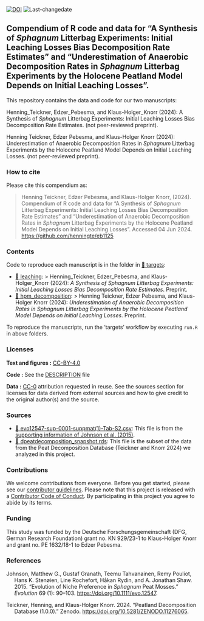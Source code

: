
<!-- README.md is generated from README.Rmd. Please edit that file -->

[![DOI](https://zenodo.org/badge/805337783.svg)](https://zenodo.org/doi/10.5281/zenodo.11472954)
![Last-changedate](https://img.shields.io/badge/last%20change-2024--06--04-brightgreen.svg)

## Compendium of R code and data for “A Synthesis of *Sphagnum* Litterbag Experiments: Initial Leaching Losses Bias Decomposition Rate Estimates” and “Underestimation of Anaerobic Decomposition Rates in *Sphagnum* Litterbag Experiments by the Holocene Peatland Model Depends on Initial Leaching Losses”.

This repository contains the data and code for our two manuscripts:

Henning_Teickner, Edzer_Pebesma, and Klaus-Holger_Knorr (2024): A
Synthesis of *Sphagnum* Litterbag Experiments: Initial Leaching Losses
Bias Decomposition Rate Estimates. (not peer-reviewed preprint).

Henning Teickner, Edzer Pebesma, and Klaus-Holger Knorr (2024):
Underestimation of Anaerobic Decomposition Rates in *Sphagnum* Litterbag
Experiments by the Holocene Peatland Model Depends on Initial Leaching
Losses. (not peer-reviewed preprint).

### How to cite

Please cite this compendium as:

> Henning Teickner, Edzer Pebesma, and Klaus-Holger Knorr, (2024).
> Compendium of R code and data for “A Synthesis of *Sphagnum* Litterbag
> Experiments: Initial Leaching Losses Bias Decomposition Rate
> Estimates” and “Underestimation of Anaerobic Decomposition Rates in
> *Sphagnum* Litterbag Experiments by the Holocene Peatland Model
> Depends on Initial Leaching Losses”. Accessed 04 Jun 2024.
> <https://github.com/henningte/eb1125>

### Contents

Code to reproduce each manuscript is in the folder in [:file_folder:
targets](targets):  
- [:file_folder: leaching](targets/leaching): \> Henning_Teickner,
Edzer_Pebesma, and Klaus-Holger_Knorr (2024): *A Synthesis of *Sphagnum*
Litterbag Experiments: Initial Leaching Losses Bias Decomposition Rate
Estimates*. Preprint.  
- [:file_folder: hpm_decomposition](targets/hpm_decomposition): \>
Henning Teickner, Edzer Pebesma, and Klaus-Holger Knorr (2024):
*Underestimation of Anaerobic Decomposition Rates in *Sphagnum*
Litterbag Experiments by the Holocene Peatland Model Depends on Initial
Leaching Losses*. Preprint.

To reproduce the manuscripts, run the ‘targets’ workflow by executing
`run.R` in above folders.

### Licenses

**Text and figures :**
[CC-BY-4.0](http://creativecommons.org/licenses/by/4.0/)

**Code :** See the [DESCRIPTION](DESCRIPTION) file

**Data :** [CC-0](http://creativecommons.org/publicdomain/zero/1.0/)
attribution requested in reuse. See the sources section for licenses for
data derived from external sources and how to give credit to the
original author(s) and the source.

### Sources

-   [:file_folder:
    evo12547-sup-0001-suppmat(1)-Tab-S2.csv](targets/leaching/derived_data/evo12547-sup-0001-suppmat(1)-Tab-S2.csv):
    This file is from the [supporting information of Johnson et al.
    (2015)](https://academic.oup.com/evolut/article/69/1/90/6851823#supplementary-data).
-   [:file_folder:
    dpeatdecomposition_snapshot.rds](targets/leaching/derived_data/dpeatdecomposition_snapshot.rds):
    This file is the subset of the data from the Peat Decomposition
    Database (Teickner and Knorr 2024) we analyzed in this project.

### Contributions

We welcome contributions from everyone. Before you get started, please
see our [contributor guidelines](CONTRIBUTING.md). Please note that this
project is released with a [Contributor Code of Conduct](CONDUCT.md). By
participating in this project you agree to abide by its terms.

### Funding

This study was funded by the Deutsche Forschungsgemeinschaft (DFG,
German Research Foundation) grant no. KN 929/23-1 to Klaus-Holger Knorr
and grant no. PE 1632/18-1 to Edzer Pebesma.

### References

<div id="refs" class="references csl-bib-body hanging-indent">

<div id="ref-Johnson.2015" class="csl-entry">

Johnson, Matthew G., Gustaf Granath, Teemu Tahvanainen, Remy Pouliot,
Hans K. Stenøien, Line Rochefort, Håkan Rydin, and A. Jonathan Shaw.
2015. “Evolution of Niche Preference in *Sphagnum* Peat Mosses.”
*Evolution* 69 (1): 90–103. <https://doi.org/10.1111/evo.12547>.

</div>

<div id="ref-Teickner.2024c" class="csl-entry">

Teickner, Henning, and Klaus-Holger Knorr. 2024. “Peatland Decomposition
Database (1.0.0).” Zenodo. <https://doi.org/10.5281/ZENODO.11276065>.

</div>

</div>
